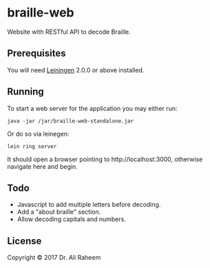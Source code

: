 # braille-web

Website with RESTful API to decode Braille.

## Prerequisites

You will need [Leiningen][] 2.0.0 or above installed.

[leiningen]: https://github.com/technomancy/leiningen

## Running

To start a web server for the application you may either run:
```
java -jar /jar/braille-web-standalone.jar
```
Or do so via leinegen:

```
lein ring server
```

It should open a browser pointing to http://localhost:3000, otherwise navigate here and begin.

## Todo

* Javascript to add multiple letters before decoding.
* Add a "about braille" section.
* Allow decoding capitals and numbers.

## License

Copyright © 2017 Dr. Ali Raheem
